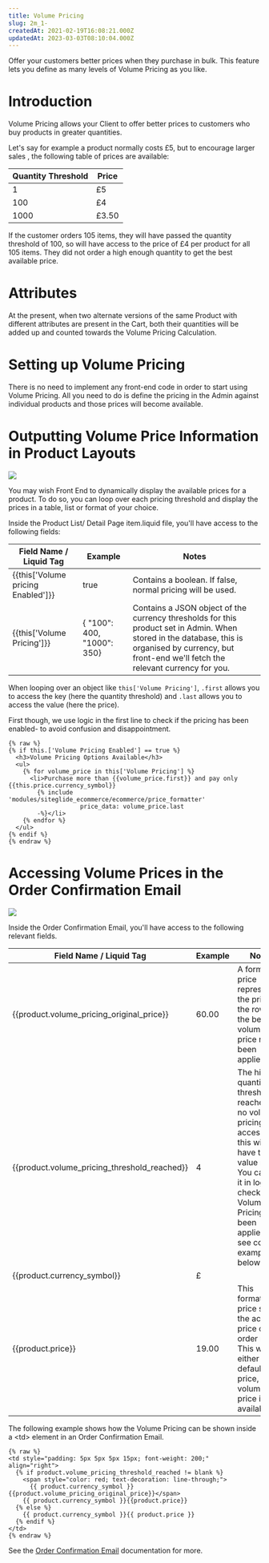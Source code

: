 ```yaml
---
title: Volume Pricing
slug: 2m_1-
createdAt: 2021-02-19T16:08:21.000Z
updatedAt: 2023-03-03T08:10:04.000Z
---
```


Offer your customers better prices when they purchase in bulk. This feature lets you define as many levels of Volume Pricing as you like.

# Introduction

&#x20;Volume Pricing allows your Client to offer better prices to customers who buy products in greater quantities.&#x20;

Let's say for example a product normally costs £5, but to encourage larger sales , the following table of prices are available:

| **Quantity Threshold** | **Price** |
| ---------------------- | --------- |
| 1                      | £5        |
| 100                    | £4        |
| 1000                   | £3.50     |

If the customer orders 105 items, they will have passed the quantity threshold of 100, so will have access to the price of £4 per product for all 105 items. They did not order a high enough quantity to get the best available price.&#x20;

# Attributes

&#x20;At the present, when two alternate versions of the same Product with different attributes are present in the Cart, both their quantities will be added up and counted towards the Volume Pricing Calculation.&#x20;

# Setting up Volume Pricing

&#x20;There is no need to implement any front-end code in order to start using Volume Pricing. All you need to do is define the pricing in the Admin against individual products and those prices will become available.&#x20;

# Outputting Volume Price Information in Product Layouts

![](https://downloads.intercomcdn.com/i/o/294801815/27f4f1076899d9efc3f57b82/image.png)

&#x20;You may wish Front End to dynamically display the available prices for a product. To do so, you can loop over each pricing threshold and display the prices in a table, list or format of your choice.

&#x20;Inside the Product List/ Detail Page item.liquid file, you'll have access to the following fields:

| **Field Name / Liquid Tag**         | **Example**                      | **Notes**                                                                                                                                                                                                              |
| ----------------------------------- | -------------------------------- | ---------------------------------------------------------------------------------------------------------------------------------------------------------------------------------------------------------------------- |
| {{this\['Volume pricing Enabled']}} | true                             | Contains a boolean. If false, normal pricing will be used.                                                                                                                                                             |
| {{this\['Volume Pricing']}}         | {    "100": 400,    "1000": 350} | Contains a JSON object of the currency thresholds for this product set in Admin.&#x20;&#x20;When stored in the database, this is organised by currency, but front-end we'll fetch the relevant currency for you.&#x20; |

When looping over an object like `this['Volume Pricing']`, `.first` allows you to access the key (here the quantity threshold) and `.last` allows you to access the value (here the price).

&#x20;First though, we use logic in the first line to check if the pricing has been enabled- to avoid confusion and disappointment.

```liquid
{% raw %}
{% if this.['Volume Pricing Enabled'] == true %}
  <h3>Volume Pricing Options Available</h3>
  <ul>
    {% for volume_price in this['Volume Pricing'] %}
      <li>Purchase more than {{volume_price.first}} and pay only {{this.price.currency_symbol}}
        {% include 'modules/siteglide_ecommerce/ecommerce/price_formatter'
                    price_data: volume_price.last 
        -%}</li>
    {% endfor %}
  </ul>
{% endif %}
{% endraw %}
```

# Accessing Volume Prices in the Order Confirmation Email

![](https://downloads.intercomcdn.com/i/o/294826902/b9182c8aa3c14a63189b8c6d/image.png)

Inside the Order Confirmation Email, you'll have access to the following relevant fields.

| **Field Name / Liquid Tag**                     | **Example** | **Notes**                                                                                                                                                                                                         |
| ----------------------------------------------- | ----------- | ----------------------------------------------------------------------------------------------------------------------------------------------------------------------------------------------------------------- |
| {{product.volume\_pricing\_original\_price}}    | 60.00       | A formatted price representing the price of the row, had the better volume price not been applied.                                                                                                                |
| {{product.volume\_pricing\_threshold\_reached}} | 4           | The highest quantity threshold reached. If no volume pricing was accessed, this will have the value nil.&#x20;&#x20;You can use it in logic to check if Volume Pricing has been applied - see code example below. |
| {{product.currency\_symbol}}                    | £           | &#x20;                                                                                                                                                                                                            |
| {{product.price}}                               | 19.00       | This formatted price shows the actual price of the order row. This will either be the default price, or a volume price if available.&#x20;                                                                        |

The following example shows how the Volume Pricing can be shown inside a \<td> element in an Order Confirmation Email.

```liquid
{% raw %}
<td style="padding: 5px 5px 5px 15px; font-weight: 200;" align="right">
  {% if product.volume_pricing_threshold_reached != blank %}
    <span style="color: red; text-decoration: line-through;">
      {{ product.currency_symbol }}{{product.volume_pricing_original_price}}</span>
    {{ product.currency_symbol }}{{product.price}}
  {% else %}
    {{ product.currency_symbol }}{{ product.price }}
  {% endif %}
</td>
{% endraw %}
```

See the [Order Confirmation Email](https://developers.siteglide.com/order-confirmation-emails) documentation for more.